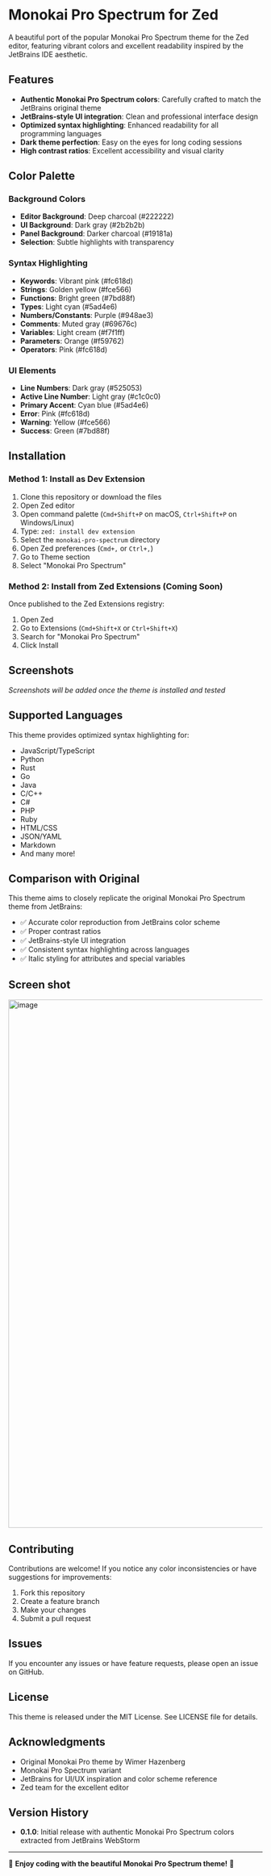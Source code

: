 # Monokai Pro Spectrum for Zed

A beautiful port of the popular Monokai Pro Spectrum theme for the Zed editor, featuring vibrant colors and excellent readability inspired by the JetBrains IDE aesthetic.

## Features

- **Authentic Monokai Pro Spectrum colors**: Carefully crafted to match the JetBrains original theme
- **JetBrains-style UI integration**: Clean and professional interface design
- **Optimized syntax highlighting**: Enhanced readability for all programming languages
- **Dark theme perfection**: Easy on the eyes for long coding sessions
- **High contrast ratios**: Excellent accessibility and visual clarity

## Color Palette

### Background Colors
- **Editor Background**: Deep charcoal (#222222)
- **UI Background**: Dark gray (#2b2b2b)
- **Panel Background**: Darker charcoal (#19181a)
- **Selection**: Subtle highlights with transparency

### Syntax Highlighting
- **Keywords**: Vibrant pink (#fc618d)
- **Strings**: Golden yellow (#fce566)
- **Functions**: Bright green (#7bd88f)
- **Types**: Light cyan (#5ad4e6)
- **Numbers/Constants**: Purple (#948ae3)
- **Comments**: Muted gray (#69676c)
- **Variables**: Light cream (#f7f1ff)
- **Parameters**: Orange (#f59762)
- **Operators**: Pink (#fc618d)

### UI Elements
- **Line Numbers**: Dark gray (#525053)
- **Active Line Number**: Light gray (#c1c0c0)
- **Primary Accent**: Cyan blue (#5ad4e6)
- **Error**: Pink (#fc618d)
- **Warning**: Yellow (#fce566)
- **Success**: Green (#7bd88f)

## Installation

### Method 1: Install as Dev Extension

1. Clone this repository or download the files
2. Open Zed editor
3. Open command palette (`Cmd+Shift+P` on macOS, `Ctrl+Shift+P` on Windows/Linux)
4. Type: `zed: install dev extension`
5. Select the `monokai-pro-spectrum` directory
6. Open Zed preferences (`Cmd+,` or `Ctrl+,`)
7. Go to Theme section
8. Select "Monokai Pro Spectrum"

### Method 2: Install from Zed Extensions (Coming Soon)

Once published to the Zed Extensions registry:

1. Open Zed
2. Go to Extensions (`Cmd+Shift+X` or `Ctrl+Shift+X`)
3. Search for "Monokai Pro Spectrum"
4. Click Install

## Screenshots

*Screenshots will be added once the theme is installed and tested*

## Supported Languages

This theme provides optimized syntax highlighting for:

- JavaScript/TypeScript
- Python
- Rust
- Go
- Java
- C/C++
- C#
- PHP
- Ruby
- HTML/CSS
- JSON/YAML
- Markdown
- And many more!

## Comparison with Original

This theme aims to closely replicate the original Monokai Pro Spectrum theme from JetBrains:

- ✅ Accurate color reproduction from JetBrains color scheme
- ✅ Proper contrast ratios
- ✅ JetBrains-style UI integration
- ✅ Consistent syntax highlighting across languages
- ✅ Italic styling for attributes and special variables

## Screen shot
<img width="1107" height="1047" alt="image" src="https://github.com/user-attachments/assets/acfbb680-d4fd-49d7-8f7c-3c49f470bf21" />

## Contributing

Contributions are welcome! If you notice any color inconsistencies or have suggestions for improvements:

1. Fork this repository
2. Create a feature branch
3. Make your changes
4. Submit a pull request

## Issues

If you encounter any issues or have feature requests, please open an issue on GitHub.

## License

This theme is released under the MIT License. See LICENSE file for details.

## Acknowledgments

- Original Monokai Pro theme by Wimer Hazenberg
- Monokai Pro Spectrum variant
- JetBrains for UI/UX inspiration and color scheme reference
- Zed team for the excellent editor

## Version History

- **0.1.0**: Initial release with authentic Monokai Pro Spectrum colors extracted from JetBrains WebStorm

---

🎨 **Enjoy coding with the beautiful Monokai Pro Spectrum theme!** 🎨
